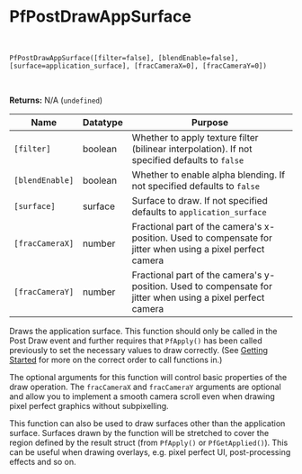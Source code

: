 # PfPostDrawAppSurface

&nbsp;

`PfPostDrawAppSurface([filter=false], [blendEnable=false], [surface=application_surface], [fracCameraX=0], [fracCameraY=0])`

&nbsp;

**Returns:** N/A (`undefined`)

|Name           |Datatype|Purpose                                                                                                    |
|---------------|--------|-----------------------------------------------------------------------------------------------------------|
|`[filter]`     |boolean |Whether to apply texture filter (bilinear interpolation). If not specified defaults to `false`             |
|`[blendEnable]`|boolean |Whether to enable alpha blending. If not specified defaults to `false`                                     |
|`[surface]`    |surface |Surface to draw. If not specified defaults to `application_surface`                                        |
|`[fracCameraX]`|number  |Fractional part of the camera's x-position. Used to compensate for jitter when using a pixel perfect camera|
|`[fracCameraY]`|number  |Fractional part of the camera's y-position. Used to compensate for jitter when using a pixel perfect camera|

Draws the application surface. This function should only be called in the Post Draw event and further requires that `PfApply()` has been called previously to set the necessary values to draw correctly. (See [Getting Started](GettingStarted) for more on the correct order to call functions in.)

The optional arguments for this function will control basic properties of the draw operation. The `fracCameraX` and `fracCameraY` arguments are optional and allow you to implement a smooth camera scroll even when drawing pixel perfect graphics without subpixelling.

This function can also be used to draw surfaces other than the application surface. Surfaces drawn by the function will be stretched to cover the region defined by the result struct (from `PfApply()` or `PfGetApplied()`). This can be useful when drawing overlays, e.g. pixel perfect UI, post-processing effects and so on.